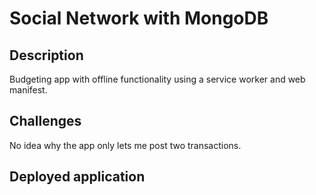 # Social Network with MongoDB

## Description

Budgeting app with offline functionality using a service worker and web manifest.

## Challenges

No idea why the app only lets me post two transactions.

## Deployed application

